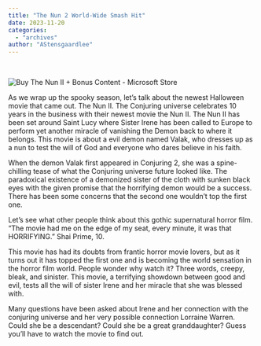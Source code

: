 ```yaml
---
title: "The Nun 2 World-Wide Smash Hit"
date: 2023-11-20
categories: 
  - "archives"
author: "AStensgaardlee"
---
```


 

![Buy The Nun II + Bonus Content - Microsoft Store](images/images)

As we wrap up the spooky season, let’s talk about the newest Halloween movie that came out. The Nun II. The Conjuring universe celebrates 10 years in the business with their newest movie the Nun II. The Nun II has been set around Saint Lucy where Sister Irene has been called to Europe to perform yet another miracle of vanishing the Demon back to where it belongs. This movie is about a evil demon named Valak, who dresses up as a nun to test the will of God and everyone who dares believe in his faith.

When the demon Valak first appeared in Conjuring 2, she was a spine-chilling tease of what the Conjuring universe future looked like. The paradoxical existence of a demonized sister of the cloth with sunken black eyes with the given promise that the horrifying demon would be a success. There has been some concerns that the second one wouldn’t top the first one.

Let’s see what other people think about this gothic supernatural horror film. “The movie had me on the edge of my seat, every minute, it was that HORRIFYING.” Shai Prime, 10.

This movie has had its doubts from frantic horror movie lovers, but as it turns out it has topped the first one and is becoming the world sensation in the horror film world. People wonder why watch it? Three words, creepy, bleak, and sinister. This movie, a terrifying showdown between good and evil, tests all the will of sister Irene and her miracle that she was blessed with.

Many questions have been asked about Irene and her connection with the conjuring universe and her very possible connection Lorraine Warren. Could she be a descendant? Could she be a great granddaughter? Guess you’ll have to watch the movie to find out.

